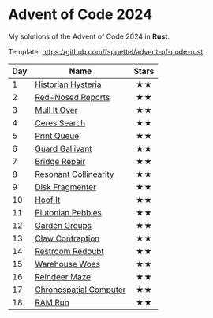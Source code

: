 # Advent of Code 2024

My solutions of the Advent of Code 2024 in **Rust**.

Template: https://github.com/fspoettel/advent-of-code-rust.

| Day | Name                                      | Stars |
|-----|-------------------------------------------|:-----:|
| 1   | [ Historian Hysteria ](src/bin/01.rs)     |  ★★   |
| 2   | [ Red-Nosed Reports ](src/bin/02.rs)      |  ★★   |
| 3   | [ Mull It Over ](src/bin/03.rs)           |  ★★   |
| 4   | [ Ceres Search ](src/bin/04.rs)           |  ★★   |
| 5   | [ Print Queue ](src/bin/05.rs)            |  ★★   |
| 6   | [ Guard Gallivant ](src/bin/06_)          |  ★★   |
| 7   | [ Bridge Repair ](src/bin/07.rs)          |  ★★   |
| 8   | [ Resonant Collinearity ](src/bin/08.rs)  |  ★★   |
| 9   | [ Disk Fragmenter ](src/bin/09.rs)        |  ★★   |
| 10  | [ Hoof It ](src/bin/10.rs)                |  ★★   |
| 11  | [ Plutonian Pebbles ](src/bin/11.rs)      |  ★★   |
| 12  | [ Garden Groups ](src/bin/12.rs)          |  ★★   |
| 13  | [ Claw Contraption ](src/bin/13.rs)       |  ★★   |
| 14  | [ Restroom Redoubt ](src/bin/14.rs)       |  ★★   |
| 15  | [ Warehouse Woes ](src/bin/15.rs)         |  ★★   |
| 16  | [ Reindeer Maze ](src/bin/16.rs)          |  ★★   |
| 17  | [ Chronospatial Computer ](src/bin/17.rs) |  ★★   |
| 18  | [ RAM Run ](src/bin/18.rs)                |  ★★   |


